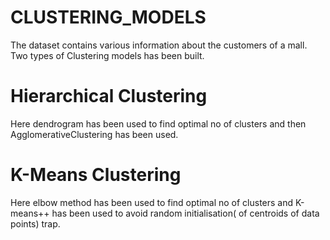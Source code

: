 # CLUSTERING_MODELS
The dataset contains various information about the customers of a mall. Two types of Clustering models has been built.

# Hierarchical Clustering
Here dendrogram has been used to find optimal no of clusters and then AgglomerativeClustering has been used.

# K-Means Clustering
Here elbow method has been used to find optimal no of clusters and K-means++ has been used to avoid random initialisation( of centroids of data points) trap.
